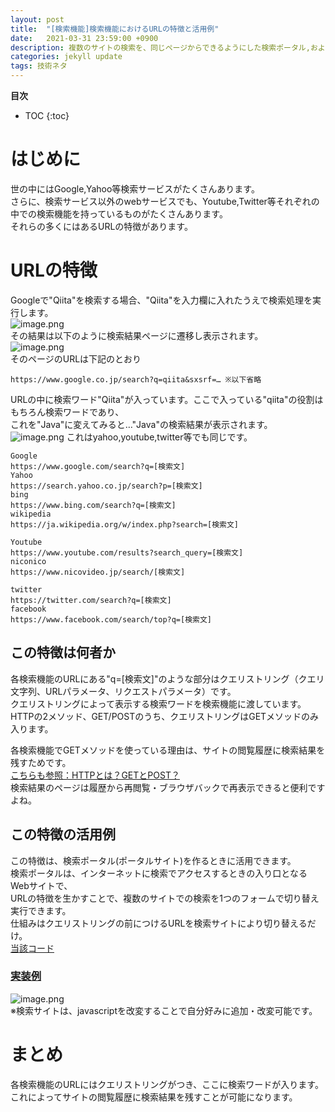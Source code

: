 ```yaml
---
layout: post
title:  "[検索機能]検索機能におけるURLの特徴と活用例"
date:   2021-03-31 23:59:00 +0900
description: 複数のサイトの検索を、同じページからできるようにした検索ポータル,およびそれを簡単に作れる理由である検索サービスのURL構造
categories: jekyll update
tags: 技術ネタ
---
```


**目次**
- TOC
{:toc}

# はじめに
世の中にはGoogle,Yahoo等検索サービスがたくさんあります。  
さらに、検索サービス以外のwebサービスでも、Youtube,Twitter等それぞれの中での検索機能を持っているものがたくさんあります。  
それらの多くにはあるURLの特徴があります。  

# URLの特徴
Googleで"Qiita"を検索する場合、"Qiita"を入力欄に入れたうえで検索処理を実行します。  
![image.png](https://qiita-image-store.s3.ap-northeast-1.amazonaws.com/0/655112/e9f8fb24-956d-0728-52f4-4144fba53c6a.png)  
その結果は以下のように検索結果ページに遷移し表示されます。  
![image.png](https://qiita-image-store.s3.ap-northeast-1.amazonaws.com/0/655112/7c98d684-ce76-5c7c-a7ff-1a7490e64a33.png)  
そのページのURLは下記のとおり

```
https://www.google.co.jp/search?q=qiita&sxsrf=… ※以下省略
```

URLの中に検索ワード"Qiita"が入っています。ここで入っている"qiita"の役割はもちろん検索ワードであり、  
これを"Java"に変えてみると…"Java"の検索結果が表示されます。  
![image.png](https://qiita-image-store.s3.ap-northeast-1.amazonaws.com/0/655112/b8a55731-7999-83c7-ceed-5c90512acdb0.png)
これはyahoo,youtube,twitter等でも同じです。  

```
Google
https://www.google.com/search?q=[検索文]
Yahoo
https://search.yahoo.co.jp/search?p=[検索文]
bing
https://www.bing.com/search?q=[検索文]
wikipedia
https://ja.wikipedia.org/w/index.php?search=[検索文]

Youtube
https://www.youtube.com/results?search_query=[検索文]
niconico
https://www.nicovideo.jp/search/[検索文]

twitter
https://twitter.com/search?q=[検索文]
facebook
https://www.facebook.com/search/top?q=[検索文]
```

## この特徴は何者か
各検索機能のURLにある"q=[検索文]"のような部分はクエリストリング（クエリ文字列、URLパラメータ、リクエストパラメータ）です。  
クエリストリングによって表示する検索ワードを検索機能に渡しています。  
HTTPの2メソッド、GET/POSTのうち、クエリストリングはGETメソッドのみ入ります。

各検索機能でGETメソッドを使っている理由は、サイトの閲覧履歴に検索結果を残すためです。  
[こちらも参照：HTTPとは？GETとPOST？](https://qiita.com/norichang/items/7dcb2aedbb67fab341cc)    
検索結果のページは履歴から再閲覧・ブラウザバックで再表示できると便利ですよね。  

## この特徴の活用例
この特徴は、検索ポータル(ポータルサイト)を作るときに活用できます。  
検索ポータルは、インターネットに検索でアクセスするときの入り口となるWebサイトで、  
URLの特徴を生かすことで、複数のサイトでの検索を1つのフォームで切り替え実行できます。  
仕組みはクエリストリングの前につけるURLを検索サイトにより切り替えるだけ。  
[当該コード](https://github.com/HagiAyato/HagiAyato.github.io/blob/master/MySearch/script/script.js)  
### [実装例](https://hagiayato.github.io/MySearch/)  
![image.png](https://qiita-image-store.s3.ap-northeast-1.amazonaws.com/0/655112/9f33a5cd-9741-80c6-7e2c-720b24a789b2.png)    
※検索サイトは、javascriptを改変することで自分好みに追加・改変可能です。  

# まとめ
各検索機能のURLにはクエリストリングがつき、ここに検索ワードが入ります。  
これによってサイトの閲覧履歴に検索結果を残すことが可能になります。  
